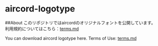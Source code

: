 # aircord-logotype
##About
このリポジトリではaircordのオリジナルフォントを公開しています。
利用規約についてはこちら：[terms.md](terms.md)


You can download aircord logotype here.
Terms of Use: [terms.md](terms.md)



